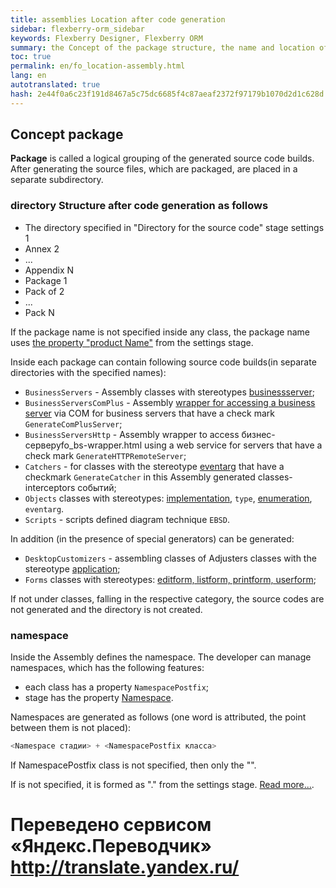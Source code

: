 ```yaml
--- 
title: assemblies Location after code generation 
sidebar: flexberry-orm_sidebar 
keywords: Flexberry Designer, Flexberry ORM 
summary: the Concept of the package structure, the name and location of the directory of the generated application 
toc: true 
permalink: en/fo_location-assembly.html 
lang: en 
autotranslated: true 
hash: 2e44f0a6c23f191d8467a5c75dc6685f4c87aeaf2372f97179b1070d2d1c628d 
--- 
```


## Concept package 

__Package__ is called a logical grouping of the generated source code builds. After generating the source files, which are packaged, are placed in a separate subdirectory. 

### directory Structure after code generation as follows 

* The directory specified in "Directory for the source code" stage settings 
1 
* Annex 2 
* ... 
* Appendix N 
* Package 1 
* Pack of 2 
* ... 
* Pack N 

If the package name is not specified inside any class, the package name uses [the property "product Name"](fd_project-customization.html) from the settings stage. 

Inside each package can contain following source code builds(in separate directories with the specified names): 

* `BusinessServers` - Assembly classes with stereotypes [businessserver](fd_business-servers.html); 
* `BusinessServersComPlus` - Assembly [wrapper for accessing a business server](fo_bs-wrapper.html) via COM for business servers that have a check mark `GenerateComPlusServer`; 
* `BusinessServersHttp` - Assembly wrapper to access бизнес-серверуfo_bs-wrapper.html using a web service for servers that have a check mark `GenerateHTTPRemoteServer`; 
* `Catchers` - for classes with the stereotype [eventarg](fd_eventarg.html) that have a checkmark `GenerateCatcher` in this Assembly generated classes-interceptors событий; 
* `Objects` classes with stereotypes: [implementation](fd_data-classes.html), `type`, [enumeration](fd_enumerations.html), `eventarg`. 
* `Scripts` - scripts defined diagram technique `EBSD`. 

In addition (in the presence of special generators) can be generated: 

* `DesktopCustomizers` - assembling classes of Adjusters classes with the stereotype [application](fd_additional-stereotypes.html); 
* `Forms` classes with stereotypes: [editform, listform, printform, userform](fd_additional-stereotypes.html); 

If not under classes, falling in the respective category, the source codes are not generated and the directory is not created. 

### namespace 

Inside the Assembly defines the namespace. The developer can manage namespaces, which has the following features: 

* each class has a property `NamespacePostfix`; 
* stage has the property [Namespace](fd_project-customization.html).

Namespaces are generated as follows (one word is attributed, the point between them is not placed): 

``` csharp
<Namespace стадии> + <NamespacePostfix класса>
``` 
If NamespacePostfix class is not specified, then only the "<Namespace stage>". 

If <Namespace stages> is not specified, it is formed as "<company Name>.<Product name>" from the settings stage. [Read more...](fd_project-customization.html). 



 # Переведено сервисом «Яндекс.Переводчик» http://translate.yandex.ru/